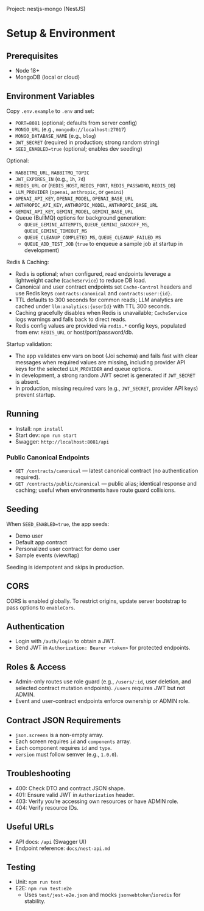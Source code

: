 Project: nestjs-mongo (NestJS)
# Setup & Environment

## Prerequisites
- Node 18+
- MongoDB (local or cloud)

## Environment Variables
Copy `.env.example` to `.env` and set:

- `PORT=8081` (optional; defaults from server config)
- `MONGO_URL` (e.g., `mongodb://localhost:27017`)
- `MONGO_DATABASE_NAME` (e.g., `blog`)
- `JWT_SECRET` (required in production; strong random string)
- `SEED_ENABLED=true` (optional; enables dev seeding)

Optional:
- `RABBITMQ_URL`, `RABBITMQ_TOPIC`
- `JWT_EXPIRES_IN` (e.g., `1h`, `7d`)
- `REDIS_URL` or (`REDIS_HOST`, `REDIS_PORT`, `REDIS_PASSWORD`, `REDIS_DB`)
- `LLM_PROVIDER` (`openai`, `anthropic`, or `gemini`)
- `OPENAI_API_KEY`, `OPENAI_MODEL`, `OPENAI_BASE_URL`
- `ANTHROPIC_API_KEY`, `ANTHROPIC_MODEL`, `ANTHROPIC_BASE_URL`
 - `GEMINI_API_KEY`, `GEMINI_MODEL`, `GEMINI_BASE_URL`
 - Queue (BullMQ) options for background generation:
   - `QUEUE_GEMINI_ATTEMPTS`, `QUEUE_GEMINI_BACKOFF_MS`, `QUEUE_GEMINI_TIMEOUT_MS`
   - `QUEUE_CLEANUP_COMPLETED_MS`, `QUEUE_CLEANUP_FAILED_MS`
   - `QUEUE_ADD_TEST_JOB` (`true` to enqueue a sample job at startup in development)

Redis & Caching:
- Redis is optional; when configured, read endpoints leverage a lightweight cache (`CacheService`) to reduce DB load.
- Canonical and user contract endpoints set `Cache-Control` headers and use Redis keys `contracts:canonical` and `contracts:user:{id}`.
- TTL defaults to 300 seconds for common reads; LLM analytics are cached under `llm:analytics:{userId}` with TTL 300 seconds.
- Caching gracefully disables when Redis is unavailable; `CacheService` logs warnings and falls back to direct reads.
- Redis config values are provided via `redis.*` config keys, populated from env: `REDIS_URL` or host/port/password/db.

Startup validation:
- The app validates env vars on boot (Joi schema) and fails fast with clear messages when required values are missing, including provider API keys for the selected `LLM_PROVIDER` and queue options.
- In development, a strong random JWT secret is generated if `JWT_SECRET` is absent.
- In production, missing required vars (e.g., `JWT_SECRET`, provider API keys) prevent startup.

## Running

- Install: `npm install`
- Start dev: `npm run start`
- Swagger: `http://localhost:8081/api`

### Public Canonical Endpoints

- `GET /contracts/canonical` — latest canonical contract (no authentication required).
- `GET /contracts/public/canonical` — public alias; identical response and caching; useful when environments have route guard collisions.

## Seeding

When `SEED_ENABLED=true`, the app seeds:
- Demo user
- Default app contract
- Personalized user contract for demo user
- Sample events (view/tap)

Seeding is idempotent and skips in production.

## CORS

CORS is enabled globally. To restrict origins, update server bootstrap to pass options to `enableCors`.

## Authentication

- Login with `/auth/login` to obtain a JWT.
- Send JWT in `Authorization: Bearer <token>` for protected endpoints.

## Roles & Access

- Admin-only routes use role guard (e.g., `/users/:id`, user deletion, and selected contract mutation endpoints). `/users` requires JWT but not ADMIN.
- Event and user-contract endpoints enforce ownership or ADMIN role.

## Contract JSON Requirements

- `json.screens` is a non-empty array.
- Each screen requires `id` and `components` array.
- Each component requires `id` and `type`.
- `version` must follow semver (e.g., `1.0.0`).

## Troubleshooting

- 400: Check DTO and contract JSON shape.
- 401: Ensure valid JWT in `Authorization` header.
- 403: Verify you’re accessing own resources or have ADMIN role.
- 404: Verify resource IDs.

## Useful URLs

- API docs: `/api` (Swagger UI)
 - Endpoint reference: `docs/nest-api.md`

## Testing

- Unit: `npm run test`
- E2E: `npm run test:e2e`
  - Uses `test/jest-e2e.json` and mocks `jsonwebtoken`/`ioredis` for stability.